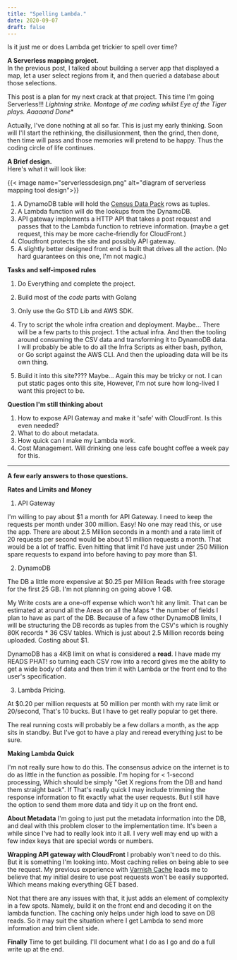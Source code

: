```yaml
---
title: "Spelling Lambda."
date: 2020-09-07
draft: false
---
```



Is it just me or does Lambda get trickier to spell over time? 

**A Serverless mapping project.**  
In the previous post, I talked about building a server app that displayed a map, let a user select regions from it, and then queried a database about those selections. 

This post is a plan for my next crack at that project. This time I'm going Serverless!!! *Lightning strike. Montage of me coding whilst Eye of the Tiger plays. Aaaaand Done**

Actually, I've done nothing at all so far. This is just my early thinking. Soon will I'll start the rethinking, the disillusionment, then the grind, then done, then time will pass and those memories will pretend to be happy. Thus the coding circle of life continues.

**A Brief design.**  
Here's what it will look like:

{{< image name="serverlessdesign.png" alt="diagram of serverless mapping tool design">}}

1. A DynamoDB table will hold the [Census Data Pack](https://datapacks.censusdata.abs.gov.au/datapacks/) rows as tuples.
2. A Lambda function will do the lookups from the DynamoDB.
3. API gateway implements a HTTP API that takes a post request and passes that to the Lambda function to retrieve information. (maybe a get request, this may be more cache-friendly for CloudFront.) 
4. Cloudfront protects the site and possibly API gateway. 
5. A slightly better designed front end is built that drives all the action. (No hard guarantees on this one, I'm not magic.)

**Tasks and self-imposed rules**

1. Do Everything and complete the project.
2. Build most of the *code* parts with Golang
3. Only use the Go STD Lib and AWS SDK.
4. Try to script the whole infra creation and deployment. Maybe...
    There will be a few parts to this project. 1 the actual infra. And then the tooling around consuming the CSV data and transforming it to DynamoDB data.
    I will probably be able to do all the Infra Scripts as either bash, python, or Go script against the AWS CLI. And then the uploading data will be its own thing.

5. Build it into this site???? Maybe... Again this may be tricky or not. I can put static pages onto this site, However, I'm not sure how long-lived I want this project to be.

**Question I'm still thinking about**
1. How to expose API Gateway and make it 'safe' with CloudFront. Is this even needed?
2. What to do about metadata. 
3. How quick can I make my Lambda work. 
4. Cost Management. Will drinking one less cafe bought coffee a week pay for this.

 ---
**A few early answers to those questions.**

**Rates and Limits and Money**

1. API Gateway

I'm willing to pay about $1 a month for API Gateway. I need to keep the requests per month under 300 million. 
Easy! No one may read this, or use the app. There are about 2.5 Million seconds in a month and a rate limit of 20 requests per second would be about 51 million requests a month. That would be a lot of traffic. Even hitting that limit I'd have just under 250 Million spare requests to expand into before having to pay more than $1. 

2. DynamoDB  

The DB a little more expensive at $0.25 per Million Reads with free storage for the first 25 GB. I'm not planning on going above 1 GB. 

My Write costs are a one-off expense which won't hit any limit. That can be estimated at around all the Areas on all the Maps * the number of fields I plan to have as part of the DB. Because of a few other DynamoDB limits, I will be structuring the DB records as tuples from the CSV's which is roughly 80K records * 36 CSV tables. Which is just about 2.5 Million records being uploaded. Costing about $1.


DynamoDB has a 4KB limit on what is considered a **read**. I have made my READS PHAT! so turning each CSV row into a record gives me the ability to get a wide body of data and then trim it with Lambda or the front end to the user's specification.

3. Lambda Pricing.

At $0.20 per million requests at 50 million per month with my rate limit or 20/second, That's 10 bucks. But I have to get really popular to get there. 

The real running costs will probably be a few dollars a month, as the app sits in standby. But I've got to have a play and reread everything just to be sure.

**Making Lambda Quick**

I'm not really sure how to do this. The consensus advice on the internet is to do as little in the function as possible. I'm hoping for < 1-second processing, Which should be simply "Get X regions from the DB and hand them straight back". If That's really quick I may include trimming the response information to fit exactly what the user requests. But I still have the option to send them more data and tidy it up on the front end.

**About Metadata**
I'm going to just put the metadata information into the DB, and deal with this problem closer to the implementation time. It's been a while since I've had to really look into it all. I very well may end up with a few index keys that are special words or numbers.

**Wrapping API gateway with CloudFront**
I probably won't need to do this. But it is something I'm looking into. Most caching relies on being able to see the request. My previous experience with [Varnish Cache](https://varnish-cache.org/) leads me to believe that my initial desire to use post requests won't be easily supported. Which means making everything GET based. 

Not that there are any issues with that, it just adds an element of complexity in a few spots. Namely, build it on the front end and decoding it on the lambda function. The caching only helps under high load to save on DB reads. So it may suit the situation where I get Lambda to send more information and trim client side. 

**Finally**
Time to get building. I'll document what I do as I go and do a full write up at the end.